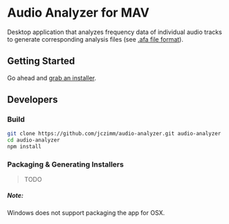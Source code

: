 # Audio Analyzer for MAV

Desktop application that analyzes frequency data of individual audio tracks to generate corresponding analysis files (see [.afa file format](https://github.com/jczimm/afa-file)).

## Getting Started

Go ahead and [grab an installer](https://github.com/jczimm/audio-analyzer/releases).

## Developers

### Build

```bash
git clone https://github.com/jczimm/audio-analyzer.git audio-analyzer
cd audio-analyzer
npm install
```

### Packaging & Generating Installers

> TODO

##### Note:

Windows does not support packaging the app for OSX.
